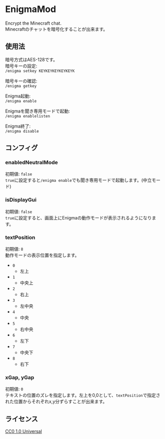 # EnigmaMod
Encrypt the Minecraft chat.  
Minecraftのチャットを暗号化することが出来ます。

## 使用法
暗号方式はAES-128です。  
暗号キーの設定:  
`/enigma setkey KEYKEYKEYKEYKEYK`

暗号キーの確認:  
`/enigma getkey`

Enigma起動:  
`/enigma enable`

Enigmaを聞き専用モードで起動:  
`/enigma enablelisten`

Enigma終了:  
`/enigma disable`

## コンフィグ
### enabledNeutralMode
初期値: `false`  
`true`に設定すると`/enigma enable`でも聞き専用モードで起動します。(中立モード)
### isDisplayGui
初期値: `false`  
`true`に設定すると、画面上にEnigmaの動作モードが表示されるようになります。
### textPosition
初期値: `8`  
動作モードの表示位置を指定します。
- `0`
  - 左上
- `1`
  - 中央上
- `2`
  - 右上
- `3`
  - 左中央
- `4`
  - 中央
- `5`
  - 右中央
- `6`
  - 左下
- `7`
  - 中央下
- `8`
  - 右下
### xGap, yGap
初期値: `0`  
テキストの位置のズレを指定します。左上を0,0として、`textPosition`で指定された位置からそれぞれx,y分ずらすことが出来ます。
## ライセンス
[CC0 1.0 Universal](https://creativecommons.org/publicdomain/zero/1.0/deed.ja "CC0 1.0 Universal")

